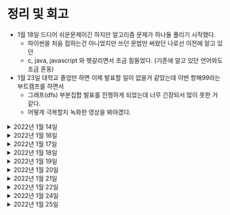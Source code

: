 # 정리 및 회고
- 1월 18일 드디어 쉬운문제이긴 하지만 알고리즘 문제가 하나둘 풀리기 시작했다.
  - 파이썬을 처음 접하는건 아니었지만 쓰던 문법만 써왔던 나로선 이전에 알고 있던 
  - c, java, javascript 와 헷갈리면서 조금 힘들었다. (기존에 알고 있던 언어와도 조금 혼동)
- 1월 23일 대학교 졸업만 하면 이제 발표할 일이 없을거 같았는데 이번 항해99라는 부트캠프를 하면서
  - 그래프(dfs) 부분집합 발표를 진행하게 되었는데 너무 긴장되서 많이 못한 거 같다.
  - 어떻게 극복할지 녹화한 영상을 봐야겠다. 

<details markdown="1">

<summary>2022년 1월 14일</summary>


- 패캠 알고리즘 </br>
  - 자료구조와 알고리즘 </br>
  - 배열 </br>
  - 큐 </br>
  - 스택 </br>
  - 링크드리스트 </br>
- 파이썬 알고리즘 인터뷰 책 </br>
  - 4장 빅오, 자료형 </br>
  - 5장 리스트, 딕셔너리 </br>
  - 6장 문자열조작 </br>
  - 7장 배열 </br>
- 스프링 핵심 원리 (인프런 - 김영한) </br>
  - 싱글톤 </br>

</details>

<details markdown="1">

<summary>2022년 1월 16일</summary>

- 도커 </br>
  - 도커 기본 명령어 </br>
  - 도커 컴포즈 기본 </br>
- 알고리즘 </br>
  - [파이썬 기본문법](https://alisyabob.tistory.com/325) </br>
  - 백준 기초문제 </br>

</details>

<details markdown="1">

<summary>2022년 1월 17일</summary>

- 도커 </br>
  - 도커 이미지 만들기(nginx, nodejs) </br>
  - 도커 이미지 관리</br>
  - 도커 이미지 배포</br>
- 알고리즘 </br>
  - 백준 기초문제 </br>
  - 파이썬 알고리즘 인터뷰 </br>

</details>

<details markdown="1">

<summary>2022년 1월 18일</summary>

- 도커 </br>
  - Nginx를 이용한 정적 페이지 서버 만들기 </br>
- 알고리즘 </br>
  - 백준 기초문제 </br>
  - 파이썬 알고리즘 인터뷰 책 </br>
    - 스택, 큐, 연결리스트 </br>

</details>

<details markdown="1">

<summary>2022년 1월 19일</summary>

- 알고리즘 </br>
  - 백준 기초문제 </br>
  - 파이썬 알고리즘 인터뷰 책 </br>
    - 스택, 데크, 큐 해시 테이블 </br>
  - 백준 기초 문제  </br>

</details>

<details markdown="1">

<summary>2022년 1월 20일</summary>

- 도커 </br>
  - ghost 블로그 컨테이너 생성 </br>
  - 방명록 배포해보기 </br>
  - 투표 앱 생성해보기 </br>
  - 실시간 채팅앱 생성 </br>
- 알고리즘 </br>
  - 백준 기초문제 </br>
  - 파이썬 알고리즘 인터뷰 책 </br>
    - 배열, 연결리스트, 스택 </br>

</details>

<details markdown="1">

<summary>2022년 1월 21일</summary>

- 알고리즘 </br>
  - 백준 기초문제 </br>
  - 파이썬 알고리즘 인터뷰 책 </br>
    - 해시 테이블, 그래프 </br>
  - 패스트캠퍼스 강의 </br>
    - bfs, dfs </br>

</details>

<details markdown="1">

<summary>2022년 1월 22일</summary>

- 도커 </br>
  - 도커 강의 복습 </br>
- 알고리즘
  - 파이썬 알고리즘 인터뷰 책 </br>
    - 데크, 큐, 그래프 </br>
  - 패스트캠퍼스 강의 </br>
    - 트리, 해쉬테이블 </br>
- 그래프(dfs) 부분집합 발표
```python
  - from typing import List

class test:
    def subsets(self, nums: List[int]) -> List[int]:

        # 결과를 받을 빈배열 생성
        res = []

        def dfs(index, path):
            res.append(path)

            print("res", res)
            for i in range(index, len(nums)):
                print("-------------------------------")
                print("iiii",i)
                dfs(i + 1, path + [nums[i]])
                print("path", path, "nums", [nums[i]])

        dfs(0, [])
        return res

test = test()
test.subsets([1, 2, 3])
```

</details>

<details markdown="1">

<summary>2022년 1월 24일</summary>

- 알고리즘 </br>
  - 백준 기초문제 </br>
  - 패스트캠퍼스 강의 </br>
    - 백트래킹 </br>
- 스프링
  - 싱글톤 컨테이너
  - 컴포넌트 스캔 

</details>

<details markdown="1">

<summary>2022년 1월 25일</summary>

- 알고리즘 </br>
  - 백준 기초문제, 프로그래머스 LEVEL1 </br>
  - 패스트캠퍼스 강의 </br>
    - 트리 </br>
- 스프링
  - 의존관계 자동 주입
  - 빈 생명주기
  - 빈 스코프

</details>

</br>
